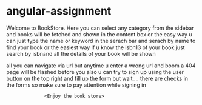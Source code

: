 # angular-assignment

Welcome to BookStore.
Here you can select any category from the sidebar and books will be fetched and shown in the content box
or the easy way u can just type the name or keyword in the serach bar and serach by name to find your book
or the easiest way if u know the isbn13 of your book just search by isbnand all the details of your book will be shown

all you can navigate via url but anytime u enter a wrong url and boom a 404 page will be flashed before you
also u can try to sign up using the user button on the top right and fill up the form but wait....
there are checks in the forms so make sure to pay attention while signing in 


                  <Enjoy the book store>
